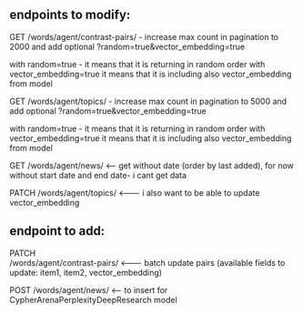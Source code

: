 ## endpoints to modify:

GET
/words/agent/contrast-pairs/   - increase max count in pagination to 2000 and add optional ?random=true&vector_embedding=true

with random=true  - it means that it is returning in random order
with vector_embedding=true  it means that it is including also vector_embedding from model

GET
/words/agent/topics/   - increase max count in pagination to 5000 and add optional ?random=true&vector_embedding=true

with random=true  - it means that it is returning in random order
with vector_embedding=true  it means that it is including also vector_embedding from model

GET
/words/agent/news/  <-- get without date (order by last added), for now without start date and end date- i cant get data


PATCH
/words/agent/topics/  <--- i also want to be able to update  vector_embedding



## endpoint to add: 


PATCH  
/words/agent/contrast-pairs/   <--- batch update pairs (available fields to update: item1, item2, vector_embedding)


POST 
/words/agent/news/  <-- to insert for CypherArenaPerplexityDeepResearch model